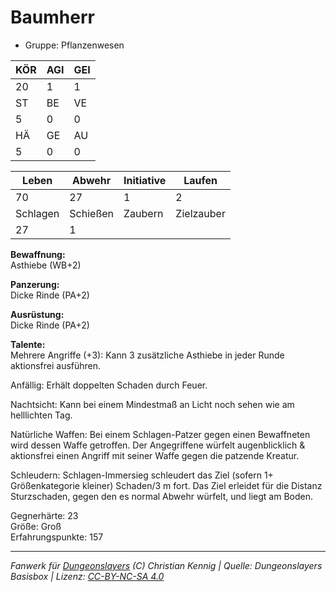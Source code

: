 # Baumherr  
- Gruppe: Pflanzenwesen  

| KÖR | AGI | GEI |  
| --- | --- | --- |  
| 20  | 1   | 1   |
| ST  | BE  | VE  |  
| 5   | 0   | 0   |
| HÄ  | GE  | AU  |  
| 5   | 0   | 0   |


| Leben    | Abwehr   | Initiative | Laufen     |
| -------- | -------- | ---------- | ---------- |
| 70       | 27       | 1          | 2          |
| Schlagen | Schießen | Zaubern    | Zielzauber |
| 27       | 1        |            |            |

**Bewaffnung:**  
Asthiebe (WB+2)

**Panzerung:**  
Dicke Rinde (PA+2)

**Ausrüstung:**  
Dicke Rinde (PA+2)

**Talente:**  
Mehrere Angriffe (+3): Kann 3 zusätzliche Asthiebe in jeder Runde aktionsfrei ausführen. 

Anfällig: Erhält doppelten Schaden durch Feuer. 

Nachtsicht: Kann bei einem Mindestmaß an Licht noch sehen wie am helllichten Tag. 

Natürliche Waffen: Bei einem Schlagen-Patzer gegen einen Bewaffneten wird dessen Waffe getroffen. Der Angegriffene würfelt augenblicklich & aktionsfrei einen Angriff mit seiner Waffe gegen die patzende Kreatur. 

Schleudern: Schlagen-Immersieg schleudert das Ziel (sofern 1+ Größenkategorie kleiner) Schaden/3 m fort. Das Ziel erleidet für die Distanz Sturzschaden, gegen den es normal Abwehr würfelt, und liegt am Boden. 


Gegnerhärte: 23  
Größe: Groß  
Erfahrungspunkte: 157  



___
*Fanwerk für [Dungeonslayers](https://www.dungeonslayers.net/) (C) Christian Kennig | Quelle: Dungeonslayers Basisbox | Lizenz: [CC-BY-NC-SA 4.0](https://creativecommons.org/licenses/by-nc-sa/4.0/deed.de)*